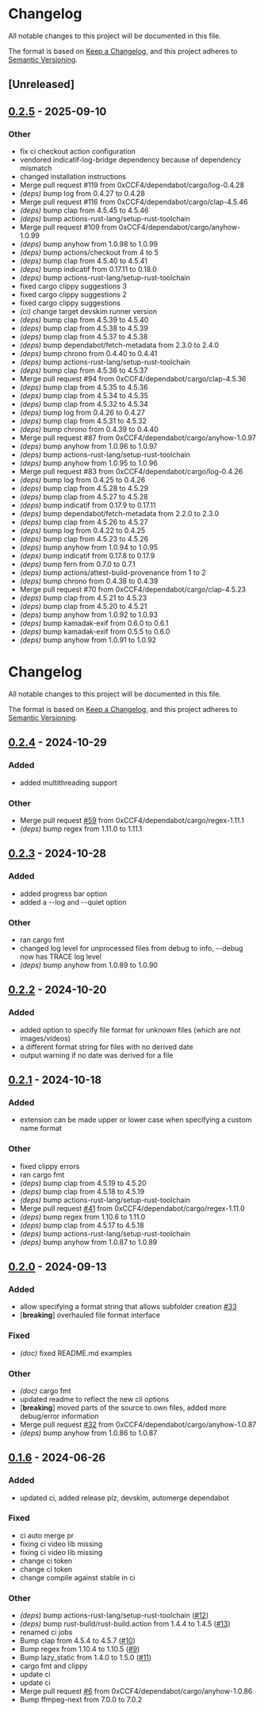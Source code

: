 # Changelog

All notable changes to this project will be documented in this file.

The format is based on [Keep a Changelog](https://keepachangelog.com/en/1.0.0/),
and this project adheres to [Semantic Versioning](https://semver.org/spec/v2.0.0.html).

## [Unreleased]

## [0.2.5](https://github.com/0xCCF4/PhotoSort/compare/v0.2.4...v0.2.5) - 2025-09-10

### Other

- fix ci checkout action configuration
- vendored indicatif-log-bridge dependency because of dependency mismatch
- changed installation instructions
- Merge pull request #119 from 0xCCF4/dependabot/cargo/log-0.4.28
- *(deps)* bump log from 0.4.27 to 0.4.28
- Merge pull request #116 from 0xCCF4/dependabot/cargo/clap-4.5.46
- *(deps)* bump clap from 4.5.45 to 4.5.46
- *(deps)* bump actions-rust-lang/setup-rust-toolchain
- Merge pull request #109 from 0xCCF4/dependabot/cargo/anyhow-1.0.99
- *(deps)* bump anyhow from 1.0.98 to 1.0.99
- *(deps)* bump actions/checkout from 4 to 5
- *(deps)* bump clap from 4.5.40 to 4.5.41
- *(deps)* bump indicatif from 0.17.11 to 0.18.0
- *(deps)* bump actions-rust-lang/setup-rust-toolchain
- fixed cargo clippy suggestions 3
- fixed cargo clippy suggestions 2
- fixed cargo clippy suggestions
- *(ci)* change target devskim runner version
- *(deps)* bump clap from 4.5.39 to 4.5.40
- *(deps)* bump clap from 4.5.38 to 4.5.39
- *(deps)* bump clap from 4.5.37 to 4.5.38
- *(deps)* bump dependabot/fetch-metadata from 2.3.0 to 2.4.0
- *(deps)* bump chrono from 0.4.40 to 0.4.41
- *(deps)* bump actions-rust-lang/setup-rust-toolchain
- *(deps)* bump clap from 4.5.36 to 4.5.37
- Merge pull request #94 from 0xCCF4/dependabot/cargo/clap-4.5.36
- *(deps)* bump clap from 4.5.35 to 4.5.36
- *(deps)* bump clap from 4.5.34 to 4.5.35
- *(deps)* bump clap from 4.5.32 to 4.5.34
- *(deps)* bump log from 0.4.26 to 0.4.27
- *(deps)* bump clap from 4.5.31 to 4.5.32
- *(deps)* bump chrono from 0.4.39 to 0.4.40
- Merge pull request #87 from 0xCCF4/dependabot/cargo/anyhow-1.0.97
- *(deps)* bump anyhow from 1.0.96 to 1.0.97
- *(deps)* bump actions-rust-lang/setup-rust-toolchain
- *(deps)* bump anyhow from 1.0.95 to 1.0.96
- Merge pull request #83 from 0xCCF4/dependabot/cargo/log-0.4.26
- *(deps)* bump log from 0.4.25 to 0.4.26
- *(deps)* bump clap from 4.5.28 to 4.5.29
- *(deps)* bump clap from 4.5.27 to 4.5.28
- *(deps)* bump indicatif from 0.17.9 to 0.17.11
- *(deps)* bump dependabot/fetch-metadata from 2.2.0 to 2.3.0
- *(deps)* bump clap from 4.5.26 to 4.5.27
- *(deps)* bump log from 0.4.22 to 0.4.25
- *(deps)* bump clap from 4.5.23 to 4.5.26
- *(deps)* bump anyhow from 1.0.94 to 1.0.95
- *(deps)* bump indicatif from 0.17.8 to 0.17.9
- *(deps)* bump fern from 0.7.0 to 0.7.1
- *(deps)* bump actions/attest-build-provenance from 1 to 2
- *(deps)* bump chrono from 0.4.38 to 0.4.39
- Merge pull request #70 from 0xCCF4/dependabot/cargo/clap-4.5.23
- *(deps)* bump clap from 4.5.21 to 4.5.23
- *(deps)* bump clap from 4.5.20 to 4.5.21
- *(deps)* bump anyhow from 1.0.92 to 1.0.93
- *(deps)* bump kamadak-exif from 0.6.0 to 0.6.1
- *(deps)* bump kamadak-exif from 0.5.5 to 0.6.0
- *(deps)* bump anyhow from 1.0.91 to 1.0.92
# Changelog
All notable changes to this project will be documented in this file.

The format is based on [Keep a Changelog](https://keepachangelog.com/en/1.0.0/),
and this project adheres to [Semantic Versioning](https://semver.org/spec/v2.0.0.html).

## [0.2.4](https://github.com/0xCCF4/PhotoSort/compare/v0.2.3...v0.2.4) - 2024-10-29

### Added

- added multithreading support

### Other

- Merge pull request [#59](https://github.com/0xCCF4/PhotoSort/pull/59) from 0xCCF4/dependabot/cargo/regex-1.11.1
- *(deps)* bump regex from 1.11.0 to 1.11.1

## [0.2.3](https://github.com/0xCCF4/PhotoSort/compare/v0.2.2...v0.2.3) - 2024-10-28

### Added

- added progress bar option
- added a --log and --quiet option

### Other

- ran cargo fmt
- changed log level for unprocessed files from debug to info, --debug now has TRACE log level
- *(deps)* bump anyhow from 1.0.89 to 1.0.90

## [0.2.2](https://github.com/0xCCF4/PhotoSort/compare/v0.2.1...v0.2.2) - 2024-10-20

### Added

- added option to specify file format for unknown files (which are not images/videos)
- a different format string for files with no derived date
- output warning if no date was derived for a file

## [0.2.1](https://github.com/0xCCF4/PhotoSort/compare/v0.2.0...v0.2.1) - 2024-10-18

### Added

- extension can be made upper or lower case when specifying a custom name format

### Other

- fixed clippy errors
- ran cargo fmt
- *(deps)* bump clap from 4.5.19 to 4.5.20
- *(deps)* bump clap from 4.5.18 to 4.5.19
- *(deps)* bump actions-rust-lang/setup-rust-toolchain
- Merge pull request [#41](https://github.com/0xCCF4/PhotoSort/pull/41) from 0xCCF4/dependabot/cargo/regex-1.11.0
- *(deps)* bump regex from 1.10.6 to 1.11.0
- *(deps)* bump clap from 4.5.17 to 4.5.18
- *(deps)* bump actions-rust-lang/setup-rust-toolchain
- *(deps)* bump anyhow from 1.0.87 to 1.0.89

## [0.2.0](https://github.com/0xCCF4/PhotoSort/compare/v0.1.6...v0.2.0) - 2024-09-13

### Added

- allow specifying a format string that allows subfolder creation [#33](https://github.com/0xCCF4/PhotoSort/pull/33)
- [**breaking**] overhauled file format interface

### Fixed

- *(doc)* fixed README.md examples

### Other

- *(doc)* cargo fmt
- updated readme to reflect the new cli options
- [**breaking**] moved parts of the source to own files, added more debug/error information
- Merge pull request [#32](https://github.com/0xCCF4/PhotoSort/pull/32) from 0xCCF4/dependabot/cargo/anyhow-1.0.87
- *(deps)* bump anyhow from 1.0.86 to 1.0.87

## [0.1.6](https://github.com/0xCCF4/PhotoSort/compare/v0.1.5...v0.1.6) - 2024-06-26

### Added
- updated ci, added release plz, devskim, automerge dependabot

### Fixed
- ci auto merge pr
- fixing ci video lib missing
- fixing ci video lib missing
- change ci token
- change ci token
- change compile against stable in ci

### Other
- *(deps)* bump actions-rust-lang/setup-rust-toolchain ([#12](https://github.com/0xCCF4/PhotoSort/pull/12))
- *(deps)* bump rust-build/rust-build.action from 1.4.4 to 1.4.5 ([#13](https://github.com/0xCCF4/PhotoSort/pull/13))
- renamed ci jobs
- Bump clap from 4.5.4 to 4.5.7 ([#10](https://github.com/0xCCF4/PhotoSort/pull/10))
- Bump regex from 1.10.4 to 1.10.5 ([#9](https://github.com/0xCCF4/PhotoSort/pull/9))
- Bump lazy_static from 1.4.0 to 1.5.0 ([#11](https://github.com/0xCCF4/PhotoSort/pull/11))
- cargo fmt and clippy
- update ci
- update ci
- Merge pull request [#6](https://github.com/0xCCF4/PhotoSort/pull/6) from 0xCCF4/dependabot/cargo/anyhow-1.0.86
- Bump ffmpeg-next from 7.0.0 to 7.0.2
